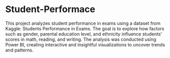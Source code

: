 # Student-Performace

This project analyzes student performance in exams using a dataset from Kaggle: Students Performance in Exams. The goal is to explore how factors such as gender, parental education level, and ethnicity influence students' scores in math, reading, and writing. The analysis was conducted using Power BI, creating interactive and insightful visualizations to uncover trends and patterns.
